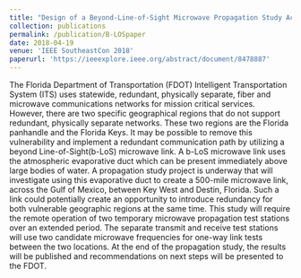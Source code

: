 ```yaml
---
title: "Design of a Beyond-Line-of-Sight Microwave Propagation Study Across the Gulf of Mexico"
collection: publications
permalink: /publication/B-LOSpaper
date: 2018-04-19
venue: 'IEEE SoutheastCon 2018'
paperurl: 'https://ieeexplore.ieee.org/abstract/document/8478887'
---
```


The Florida Department of Transportation (FDOT) Intelligent Transportation System (ITS) uses statewide, redundant, physically separate, fiber and microwave communications networks for mission critical services. However, there are two specific geographical regions that do not support redundant, physically separate networks. These two regions are the Florida panhandle and the Florida Keys. It may be possible to remove this vulnerability and implement a redundant communication path by utilizing a beyond Line-of-Sight(b-LoS) microwave link. A b-LoS microwave link uses the atmospheric evaporative duct which can be present immediately above large bodies of water. A propagation study project is underway that will investigate using this evaporative duct to create a 500-mile microwave link, across the Gulf of Mexico, between Key West and Destin, Florida. Such a link could potentially create an opportunity to introduce redundancy for both vulnerable geographic regions at the same time. This study will require the remote operation of two temporary microwave propagation test stations over an extended period. The separate transmit and receive test stations will use two candidate microwave frequencies for one-way link tests between the two locations. At the end of the propagation study, the results will be published and recommendations on next steps will be presented to the FDOT.
